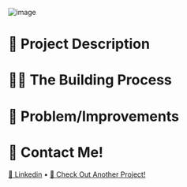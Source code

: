 ![image](https://github.com/196Sebastian/yugioh-deck-builder/assets/87108242/5a11e687-b802-45ac-8fcf-7191292508d0)

# 🌟 Project Description

# 👨‍💻 The Building Process

# 🔧 Problem/Improvements

# 🔔 Contact Me!

  [💼 Linkedin](https://www.linkedin.com/in/sebastian-correa-b6858b177/) • [📱 Check Out Another Project!](https://github.com/196Sebastian/jet-biz-card)

